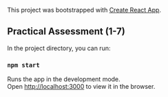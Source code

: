 This project was bootstrapped with [Create React App](https://github.com/facebook/create-react-app).

## Practical Assessment (1-7)


In the project directory, you can run:

### `npm start`

Runs the app in the development mode.<br />
Open [http://localhost:3000](http://localhost:3000) to view it in the browser.

